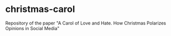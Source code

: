 # christmas-carol
Repository of the paper "A Carol of Love and Hate. How Christmas Polarizes Opinions in Social Media"

